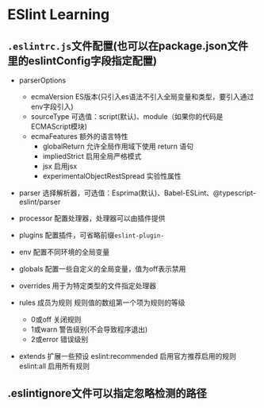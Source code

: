 # ESlint Learning


## `.eslintrc.js`文件配置(也可以在package.json文件里的eslintConfig字段指定配置)


- parserOptions
  - ecmaVersion ES版本(只引入es语法不引入全局变量和类型，要引入通过env字段引入)
  - sourceType 可选值：script(默认)、module（如果你的代码是 ECMAScript模块)
  - ecmaFeatures 额外的语言特性
    - globalReturn 允许全局作用域下使用 return 语句
    - impliedStrict 启用全局严格模式
    - jsx 启用jsx
    - experimentalObjectRestSpread 实验性属性

- parser 选择解析器，可选值：Esprima(默认)、Babel-ESLint、@typescript-eslint/parser
- processor 配置处理器，处理器可以由插件提供
- plugins 配置插件，可省略前缀`eslint-plugin-`
- env 配置不同环境的全局变量
- globals 配置一些自定义的全局变量，值为off表示禁用
- overrides 用于为特定类型的文件指定处理器

- rules 成员为规则
  规则值的数组第一个项为规则的等级
  - 0或off 关闭规则
  - 1或warn 警告级别(不会导致程序退出)
  - 2或error 错误级别

- extends 扩展一些预设
  eslint:recommended 启用官方推荐启用的规则
  eslint:all 启用所有规则





## .eslintignore文件可以指定忽略检测的路径